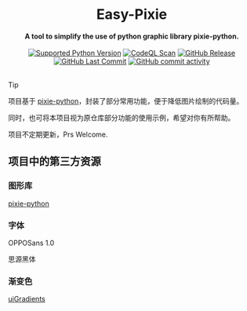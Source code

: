 <h1 align="center">Easy-Pixie</h1>
<div align="center">
  <strong>A tool to simplify the use of python graphic library pixie-python.</strong><br>
</div><br>

<div align="center">
  <a href="https://github.com/qwedc001/Peeper-Board-Generator/blob/master/requirements.txt"><img alt="Supported Python Version" src="https://img.shields.io/badge/Python-3.10+-teal?style=flat-square"></a>
  <a href="https://github.com/Floating-Ocean/Easy-Pixie/actions/workflows/python-publish.yml"><img alt="CodeQL Scan" src="https://img.shields.io/github/actions/workflow/status/Floating-Ocean/Easy-Pixie/python-publish.yml?style=flat-square&label=pypi-deploy"></a>
  <a href="https://github.com/Floating-Ocean/Easy-Pixie/releases/latest"><img alt="GitHub Release" src="https://img.shields.io/github/v/release/Floating-Ocean/Easy-Pixie?style=flat-square&label=Easy-Pixie"></a>
  <a href="https://github.com/Floating-Ocean/Easy-Pixie/commits"><img alt="GitHub Last Commit" src="https://img.shields.io/github/last-commit/Floating-Ocean/Easy-Pixie?style=flat-square"></a>
  <a href="https://github.com/Floating-Ocean/Easy-Pixie/commits"><img alt="GitHub commit activity" src="https://img.shields.io/github/commit-activity/y/Floating-Ocean/Easy-Pixie?style=flat-square"></a>
</div><br>

> [!TIP]
> 
> 项目基于 [pixie-python](https://github.com/treeform/pixie-python)，封装了部分常用功能，便于降低图片绘制的代码量。
>
> 同时，也可将本项目视为原仓库部分功能的使用示例，希望对你有所帮助。

项目不定期更新，Prs Welcome.


## 项目中的第三方资源

### 图形库

[pixie-python](https://github.com/treeform/pixie-python)

### 字体

OPPOSans 1.0

思源黑体

### 渐变色

[uiGradients](https://github.com/Ghosh/uiGradients)
